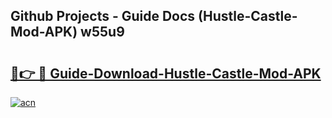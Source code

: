 ## Github Projects - Guide Docs (Hustle-Castle-Mod-APK) w55u9

# <h2><a href="https://apkcomod.com?title=Hustle-Castle-Mod-APK">🔗👉 🔴 Guide-Download-Hustle-Castle-Mod-APK </a></h2>

[![acn](https://github.com/user-attachments/assets/0f9c940e-d8b0-45ae-aac7-cd30a18b3e1c)](https://apkcomod.com?title=Hustle-Castle-Mod-APK)
